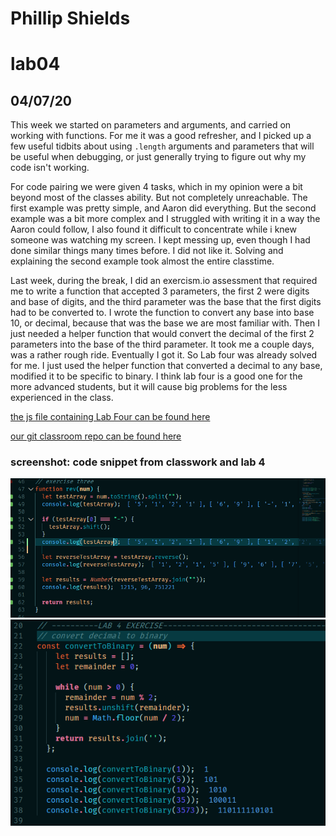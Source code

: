 # Phillip Shields
# lab04
## 04/07/20

This week we started on parameters and arguments, and carried on working with functions. For me it was a good refresher, and I picked up a few useful tidbits about using ```.length``` arguments and parameters that will be useful when debugging, or just generally trying to figure out why my code isn't working.

For code pairing we were given 4 tasks, which in my opinion were a bit beyond most of the classes ability. But not completely unreachable. The first example was pretty simple, and Aaron did everything. But the second example was a bit more complex and I struggled with writing it in a way the Aaron could follow, I also found it difficult to concentrate while i knew someone was watching my screen. I kept messing up, even though I had done similar things many times before. I did not like it. Solving and explaining the second example took almost the entire classtime.

Last week, during the break, I did an exercism.io assessment that required me to write a function that accepted 3 parameters, the first 2 were digits and base of digits, and the third parameter was the base that the first digits had to be converted to. I wrote the function to convert any base into base 10, or decimal, because that was the base we are most familiar with. Then I just needed a helper function that would convert the decimal of the first 2 parameters into the base of the third parameter. It took me a couple days, was a rather rough ride. Eventually I got it. So Lab four was already solved for me. I just used the helper function that converted a decimal to any base, modified it to be specific to binary. I think lab four is a good one for the more advanced students, but it will cause big problems for the less experienced in the class.

[the js file containing Lab Four can be found here](https://github.com/Phillip-D-Shields/sdv-lab04/index.js)


[our git classroom repo can be found here](https://github.com/NMIT-GITHUB/javascript-functions-pair-coding-weka-watch)


### screenshot: code snippet from classwork and lab 4
![oh the quokka](/img/nine.png)
![decimal to binary](/img/eight.png)


